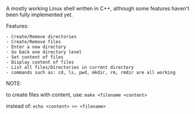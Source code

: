 A mostly working Linux shell written in C++, although some features haven't been fully implemented yet.

Features: 

```
- Create/Remove directories
- Create/Remove files
- Enter a new directory
- Go back one directory level
- Set content of files
- Display content of files
- List all files/Directories in current directory
- commands such as: cd, ls, pwd, mkdir, rm, rmdir are all working
```

NOTE:

to create files with content, use:
`make <filename <content>`

instead of:
`echo <content> >> <filename>`
